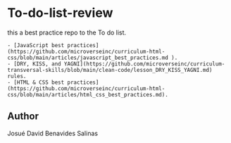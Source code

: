 # To-do-list-review
this a best practice repo to the To do list.

    - [JavaScript best practices](https://github.com/microverseinc/curriculum-html-css/blob/main/articles/javascript_best_practices.md ).
    - [DRY, KISS, and YAGNI](https://github.com/microverseinc/curriculum-transversal-skills/blob/main/clean-code/lesson_DRY_KISS_YAGNI.md) rules.
    - [HTML & CSS best practices](https://github.com/microverseinc/curriculum-html-css/blob/main/articles/html_css_best_practices.md).

## Author 

Josué David Benavides Salinas
